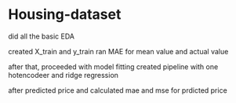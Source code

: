 # Housing-dataset
did all the basic EDA 

created X_train and y_train 
ran MAE for mean value and actual value 

after that, proceeded with model fitting created pipeline with one hotencodeer and ridge regression 


after predicted price and calculated mae and mse for prdicted price 
